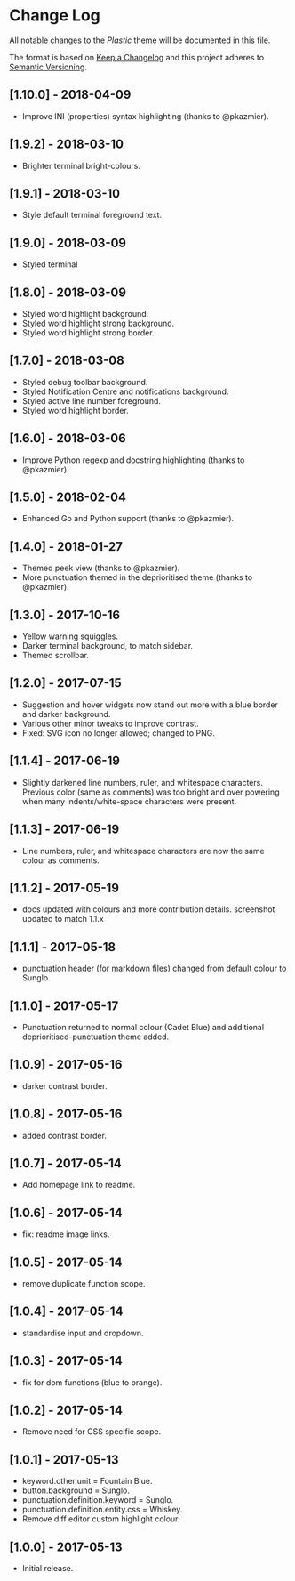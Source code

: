 # Change Log
All notable changes to the _Plastic_ theme will be documented in this file.

The format is based on [Keep a Changelog](http://keepachangelog.com/) and this project adheres to [Semantic Versioning](http://semver.org/).

## [1.10.0] - 2018-04-09
- Improve INI (properties) syntax highlighting (thanks to @pkazmier).

## [1.9.2] - 2018-03-10
- Brighter terminal bright-colours.

## [1.9.1] - 2018-03-10
- Style default terminal foreground text.

## [1.9.0] - 2018-03-09
- Styled terminal

## [1.8.0] - 2018-03-09
- Styled word highlight background.
- Styled word highlight strong background.
- Styled word highlight strong border.

## [1.7.0] - 2018-03-08
- Styled debug toolbar background.
- Styled Notification Centre and notifications background.
- Styled active line number foreground.
- Styled word highlight border.

## [1.6.0] - 2018-03-06
- Improve Python regexp and docstring highlighting (thanks to @pkazmier).

## [1.5.0] - 2018-02-04
- Enhanced Go and Python support (thanks to @pkazmier).

## [1.4.0] - 2018-01-27
- Themed peek view (thanks to @pkazmier).
- More punctuation themed in the deprioritised theme (thanks to @pkazmier).

## [1.3.0] - 2017-10-16
- Yellow warning squiggles.
- Darker terminal background, to match sidebar.
- Themed scrollbar.

## [1.2.0] - 2017-07-15
- Suggestion and hover widgets now stand out more with a blue border and darker background.
- Various other minor tweaks to improve contrast.
- Fixed: SVG icon no longer allowed; changed to PNG.

## [1.1.4] - 2017-06-19
- Slightly darkened line numbers, ruler, and whitespace characters. Previous color (same as comments) was too bright and over powering when many indents/white-space characters were present.

## [1.1.3] - 2017-06-19
- Line numbers, ruler, and whitespace characters are now the same colour as comments.

## [1.1.2] - 2017-05-19
- docs updated with colours and more contribution details. screenshot updated to match 1.1.x

## [1.1.1] - 2017-05-18
- punctuation header (for markdown files) changed from default colour to Sunglo.

## [1.1.0] - 2017-05-17
- Punctuation returned to normal colour (Cadet Blue) and additional deprioritised-punctuation theme added.

## [1.0.9] - 2017-05-16
- darker contrast border.

## [1.0.8] - 2017-05-16
- added contrast border.

## [1.0.7] - 2017-05-14
- Add homepage link to readme.

## [1.0.6] - 2017-05-14
- fix: readme image links.

## [1.0.5] - 2017-05-14
- remove duplicate function scope.

## [1.0.4] - 2017-05-14
- standardise input and dropdown.

## [1.0.3] - 2017-05-14
- fix for dom functions (blue to orange).

## [1.0.2] - 2017-05-14
- Remove need for CSS specific scope.

## [1.0.1] - 2017-05-13
- keyword.other.unit = Fountain Blue.
- button.background = Sunglo.
- punctuation.definition.keyword = Sunglo.
- punctuation.definition.entity.css = Whiskey.
- Remove diff editor custom highlight colour.

## [1.0.0] - 2017-05-13
- Initial release.
